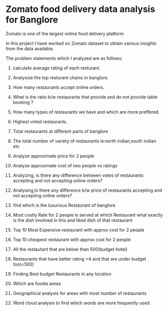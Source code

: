 
# Zomato food delivery data analysis for Banglore
  Zomato is one of the largest online food delivery platform

In this project I have worked on Zomato dataset to obtain various insights from the data available.

The problem statements which I analyzed are as follows:

1. calculate average rating of each resturant.

2. Analysize the top resturant chains in banglore.

3. How many restaurants accept online orders.

4. What is the ratio b/w restaurants that provide and do not provide table booking ?

5. How many types of restaurants we have and which are more preffered.

6. Highest voted restaurants.

7. Total restaurants at different parts of banglore

8. The total number of variety of restaurants ie:north indian,south indian etc

9. Analyze approximate price for 2 people

10. Analyze approximate cost of two people vs ratings

11. Analyzing, is there any difference between votes of restaurants accepting and not accepting online orders?

12. Analysing,Is there any difference b/w price of restaurants accepting and not accepting online orders?

13. find which is the luxurious Restaurant of banglore

14. Most costly Rate for 2 people is served at which Restaurant what exactly is the dish involved in this and liked dish of that restaurant

15. Top 10 Most Expensive restaurant with approx cost for 2 people

16. Top 10 cheapest restaurant with approx cost for 2 people

17. All the restautant that are below than 500(budget hotel)

18. Restaurants that have better rating >4 and that are under budget too(<500)

19. Finding Best budget Restaurants in any location

20. Which are foodie areas

21. Geographical analysis for areas with most number of restaurants

22. Word cloud analysis to find which words are more frequently used.



